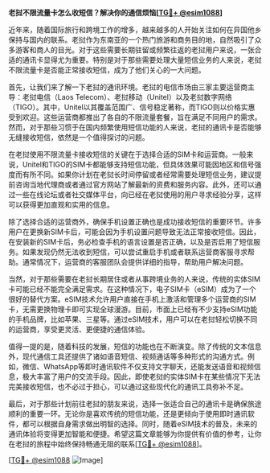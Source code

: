 **老挝不限流量卡怎么收短信？解决你的通信烦恼[[TG💪+ @esim1088](https://t.me/s/esim1088)]**

近年来，随着国际旅行和跨境工作的增多，越来越多的人开始关注如何在异国他乡保持与国内的联系。老挝作为东南亚的一个热门旅游和商务目的地，自然吸引了众多游客和商人的目光。对于这些需要长期驻留或频繁往返的老挝用户来说，一张合适的通讯卡显得尤为重要。特别是对于那些需要处理大量短信业务的人来说，老挝不限流量卡是否能正常接收短信，成为了他们关心的一大问题。

首先，让我们来了解一下老挝的通讯环境。老挝的电信市场由三家主要运营商主导：老挝电信（Laos Telecom）、老挝移动（Unitel）以及老挝数字网络（TIGO）。其中，Unitel以其覆盖范围广、信号稳定著称，而TIGO则以价格实惠受到欢迎。这些运营商都推出了各自的不限流量套餐，旨在满足不同用户的需求。然而，对于那些习惯于在国内频繁使用短信功能的人来说，老挝的通讯卡是否能够无缝接收短信，依然是一个值得探讨的问题。

在老挝使用不限流量卡接收短信的关键在于选择合适的SIM卡和运营商。一般来说，Unitel和TIGO的SIM卡都能够支持短信功能，但具体效果可能因地区和信号强度而有所不同。如果你计划在老挝长时间停留或者经常需要处理短信业务，建议提前咨询当地代理商或者通过官方网站了解最新的资费和服务内容。此外，还可以通过一些在线论坛或者社交媒体平台，向已经在老挝使用的用户寻求经验分享，这样可以获得更加直观和实用的信息。

除了选择合适的运营商外，确保手机设置正确也是成功接收短信的重要环节。许多用户在更换新SIM卡后，可能会因为手机设置问题导致无法正常接收短信。因此，在安装新的SIM卡后，务必检查手机的语言设置是否正确，以及是否启用了短信服务。如果发现仍然无法收到短信，可以尝试重启手机或者联系运营商客服寻求帮助。通常情况下，运营商的客服团队会提供详细的指导，帮助用户解决问题。

当然，对于那些需要在老挝长期居住或者从事跨境业务的人来说，传统的实体SIM卡可能已经不能完全满足需求。在这种情况下，电子SIM卡（eSIM）成为了一个很好的替代方案。eSIM技术允许用户直接在手机上激活和管理多个运营商的SIM卡，无需更换物理卡即可实现全球漫游。目前，市面上已经有不少支持eSIM功能的手机品牌，比如苹果、三星等。通过eSIM技术，用户可以在老挝轻松切换不同的运营商，享受更灵活、更便捷的通信体验。

值得一提的是，随着科技的发展，短信的功能也在不断演变。除了传统的文本信息外，现代通信工具还提供了诸如语音短信、视频通话等多种形式的沟通方式。例如，微信、WhatsApp等即时通讯软件不仅支持文字聊天，还能发送语音和视频信息，极大丰富了用户的交流手段。因此，即使老挝的实体SIM卡在某些情况下无法完美接收短信，也不必过于担心，可以通过这些现代化的通讯工具弥补不足。

最后，对于那些计划前往老挝的朋友来说，选择一张适合自己的通讯卡是确保旅途顺利的重要一环。无论你是喜欢传统的短信功能，还是更倾向于使用即时通讯软件，都可以根据自身需求做出明智的选择。同时，随着eSIM技术的普及，未来的通讯体验将变得更加智能和便捷。希望这篇文章能够为你提供有价值的参考，让你在老挝的旅程中始终保持畅通无阻的联系[[TG💪+ @esim1088](https://t.me/s/esim1088)]。

[[TG💪+ @esim1088](https://t.me/s/esim1088) ![Image](https://i.postimg.cc/4NQfJmqS/Snipaste-2025-05-13-00-14-12.png)]